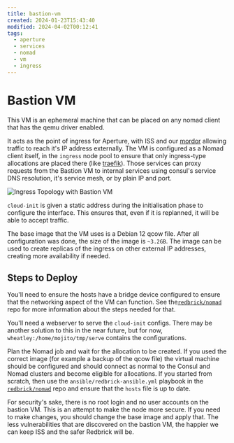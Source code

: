 ```yaml
---
title: bastion-vm
created: 2024-01-23T15:43:40
modified: 2024-04-02T00:12:41
tags:
  - aperture
  - services
  - nomad
  - vm
  - ingress
---
```


# Bastion VM

This VM is an ephemeral machine that can be placed on any nomad client that has the qemu driver enabled.

It acts as the point of ingress for Aperture, with ISS and our [mordor](../hardware/network/mordor.md) allowing traffic to reach it's IP address externally. The VM is configured as a Nomad client itself, in the `ingress` node pool to ensure that only ingress-type allocations are placed there (like [traefik](./traefik.md)). Those services can proxy requests from the Bastion VM to internal services using consul's service DNS resolution, it's service mesh, or by plain IP and port.

![Ingress Topology with Bastion VM](../res/ingress-topology.png)

`cloud-init` is given a static address during the initialisation phase to configure the interface. This ensures that, even if it is replanned, it will be able to accept traffic.

The base image that the VM uses is a Debian 12 qcow file. After all configuration was done, the size of the image is `~3.2GB`. The image can be used to create replicas of the ingress on other external IP addresses, creating more availability if needed.

## Steps to Deploy

You'll need to ensure the hosts have a bridge device configured to ensure that the networking aspect of the VM can function. See the[`redbrick/nomad`](https://github.com/redbrick/nomad) repo for more information about the steps needed for that.

You'll need a webserver to serve the `cloud-init` configs. There may be another solution to this in the near future, but for now, `wheatley:/home/mojito/tmp/serve` contains the configurations.

Plan the Nomad job and wait for the allocation to be created. If you used the correct image (for example a backup of the qcow file) the virtual machine should be configured and should connect as normal to the Consul and Nomad clusters and become eligible for allocations. If you started from scratch, then use the `ansible/redbrick-ansible.yml` playbook in the [`redbrick/nomad`](https://github.com/redbrick/nomad) repo and ensure that the `hosts` file is up to date.

For security's sake, there is no root login and no user accounts on the bastion VM. This is an attempt to make the node more secure. If you need to make changes, you should change the base image and apply that. The less vulnerabilities that are discovered on the bastion VM, the happier we can keep ISS and the safer Redbrick will be.
